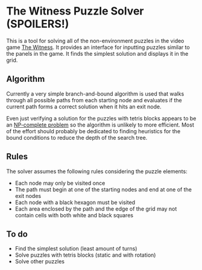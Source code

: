 The Witness Puzzle Solver (SPOILERS!)
=====================================

This is a tool for solving all of the non-environment puzzles in the video game
[The Witness](http://store.steampowered.com/app/210970/). It provides an
interface for inputting puzzles similar to the panels in the game. It finds the
simplest solution and displays it in the grid.

Algorithm
---------

Currently a very simple branch-and-bound algorithm is used that walks through
all possible paths from each starting node and evaluates if the current path
forms a correct solution when it hits an exit node.

Even just verifying a solution for the puzzles with tetris blocks appears to be
an [NP-complete problem](https://en.wikipedia.org/wiki/Tetris#Computational_complexity)
so the algorithm is unlikely to more efficient. Most of the effort should
probably be dedicated to finding heuristics for the bound conditions to reduce
the depth of the search tree.

Rules
-----

The solver assumes the following rules considering the puzzle elements:

- Each node may only be visited once
- The path must begin at one of the starting nodes and end at one of the exit
nodes
- Each node with a black hexagon must be visited
- Each area enclosed by the path and the edge of the grid may not contain cells
with both white and black squares

To do
-----

- Find the simplest solution (least amount of turns)
- Solve puzzles with tetris blocks (static and with rotation)
- Solve other puzzles